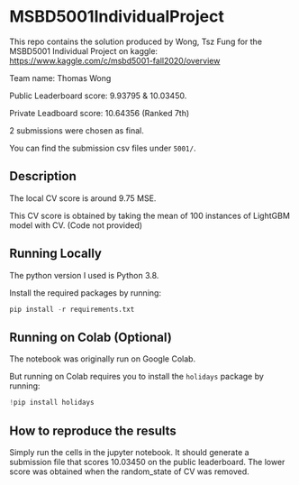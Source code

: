 # MSBD5001IndividualProject
This repo contains the solution produced by Wong, Tsz Fung for the MSBD5001 Individual Project on kaggle:
https://www.kaggle.com/c/msbd5001-fall2020/overview

Team name: Thomas Wong

Public Leaderboard score: 9.93795 & 10.03450.

Private Leadboard score: 10.64356 (Ranked 7th)

2 submissions were chosen as final.

You can find the submission csv files under ```5001/```.

## Description
The local CV score is around 9.75 MSE.

This CV score is obtained by taking the mean of 100 instances of LightGBM model with CV. (Code not provided)

## Running Locally
The python version I used is Python 3.8.

Install the required packages by running:
```python
pip install -r requirements.txt
```

## Running on Colab (Optional)
The notebook was originally run on Google Colab.

But running on Colab requires you to install the ```holidays``` package by running:
```python
!pip install holidays
```


## How to reproduce the results
Simply run the cells in the jupyter notebook.
It should generate a submission file that scores 10.03450 on the public leaderboard.
The lower score was obtained when the random_state of CV was removed.

